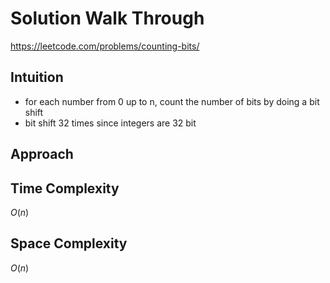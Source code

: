 # Solution Walk Through
https://leetcode.com/problems/counting-bits/

## Intuition
- for each number from 0 up to n, count the number of bits by doing a bit shift
- bit shift 32 times since integers are 32 bit

## Approach


## Time Complexity
$O(n)$

## Space Complexity
$O(n)$




